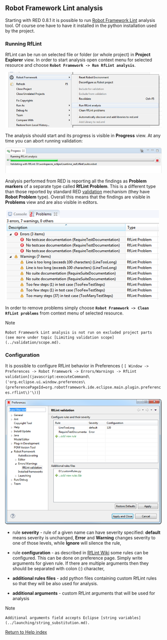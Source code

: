 ## Robot Framework Lint analysis

Starting with RED 0.8.1 it is possible to run [Robot Framework
Lint](http://github.com/boakley/robotframework-lint/) analysis tool. Of course
one have to have it installed in the python installation used by the project.

### Running RfLint

RfLint can be run on selected file or folder (or whole project) in **Project
Explorer** view. In order to start analysis open context menu for selected
resource and choose **`Robot Framework -> Run RfLint analysis`**.

![](images/rflint_run.png)

The analysis should start and its progress is visible in **Progress** view. At
any time you can abort running validation:

![](images/rflint_progress.png)

Analysis performed from RED is reporting all the findings as **Problem
markers** of a separate type called **RfLint Problem**. This is a different
type than those reported by standard RED [ validation](../validation.md)
mechanism (they have **Robot Problem** type). Overall this means that the
findings are visible in **Problems** view and are also visible in editors.

![](images/rflint_problems.png)

In order to remove problems simply choose **`Robot Framework -> Clean RfLint
problems`** from context menu of selected resource.

Note

    Robot Framework Lint analysis is not run on excluded project parts (see more under topic [Limiting validation scope](../validation/scope.md). 

### Configuration

It is possible to configure RfLint behavior in Preferences ( `[ Window ->
Preferences -> Robot Framework -> Errors/Warnings -> RfLint
validation](javascript:executeCommand\('org.eclipse.ui.window.preferences\(preferencePageId=org.robotframework.ide.eclipse.main.plugin.preferences.rflint\)'\))`)

![](images/rflint_prefs.png)

  * rule **severity** \- rule of a given name can have severity specified: **default** means severity is unchanged, **Error** and **Warning** changes severity to one of those levels, while **Ignore** will silence the rule, 

  * rule **configuration** \- as described in [RfLint Wiki](http://github.com/boakley/robotframework-lint/wiki/How-to-write-custom-rules) some rules can be configured. This can be done on preference page. Simply write arguments for given rule. If there are multiple arguments then they should be separated with colon (:) character, 

  * **additional rules files** \- add python files containing custom RfLint rules so that they will be also used for analysis. 

  * **additional arguments** \- custom RfLint arguments that will be used for analysis 

Note

    Additional arguments field accepts Eclipse [string variables](../launching/string_substitution.md).

[Return to Help index](http://nokia.github.io/RED/help/)
